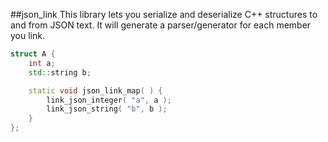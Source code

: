 ##json_link 
This library lets you serialize and deserialize C++ structures to and from JSON text.  It will generate a parser/generator for each member you link.


```C++
struct A {
	int a;
	std::string b;

	static void json_link_map( ) {
		link_json_integer( "a", a );
		link_json_string( "b", b );
	}
};
```

